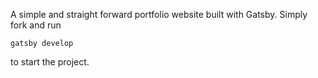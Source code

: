 A simple and straight forward portfolio website built with Gatsby. Simply fork and run 
```
gatsby develop
```
to start the project.